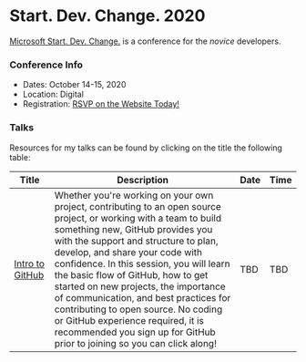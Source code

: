 # Start. Dev. Change. 2020

[Microsoft Start. Dev. Change.](https://startdevchange.com/) is a conference for the *novice* developers.  

### Conference Info
- Dates: October 14-15, 2020
- Location: Digital
- Registration: [RSVP on the Website Today!](https://startdevchange.com/)

### Talks

Resources for my talks can be found by clicking on the title the following table:

| Title | Description | Date | Time |
|-------|-------------|------|------|
| [Intro to GitHub](https://github.com/sguthals/talkswithdrg/tree/main/2020/start-dev-change/intro-to-github) | Whether you're working on your own project, contributing to an open source project, or working with a team to build something new, GitHub provides you with the support and structure to plan, develop, and share your code with confidence. In this session, you will learn the basic flow of GitHub, how to get started on new projects, the importance of communication, and best practices for contributing to open source. No coding or GitHub experience required, it is recommended you sign up for GitHub prior to joining so you can click along! | TBD | TBD |
